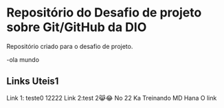 # Repositório do Desafio de projeto sobre Git/GitHub da DIO
Repositório criado para o desafio de projeto.

-ola mundo
## Links Uteis1
Link 1: teste0
12222
Link 2:test
2😹😂
No
22
Ka
Treinando MD
Hana
O link
